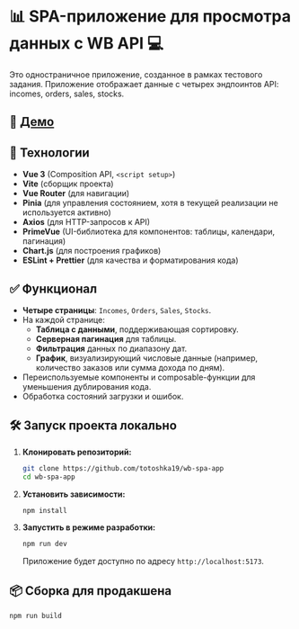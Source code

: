 # 📊 SPA-приложение для просмотра данных с WB API 💻

Это одностраничное приложение, созданное в рамках тестового задания. Приложение отображает данные с четырех эндпоинтов API: incomes, orders, sales, stocks.

## 🚀 **[Демо](https://wb-spa-a2cs6oucd-anna-kapitanovas-projects.vercel.app/)**

## 🧰 Технологии

-   **Vue 3** (Composition API, `<script setup>`)
-   **Vite** (сборщик проекта)
-   **Vue Router** (для навигации)
-   **Pinia** (для управления состоянием, хотя в текущей реализации не используется активно)
-   **Axios** (для HTTP-запросов к API)
-   **PrimeVue** (UI-библиотека для компонентов: таблицы, календари, пагинация)
-   **Chart.js** (для построения графиков)
-   **ESLint + Prettier** (для качества и форматирования кода)

## ✅ Функционал

-   **Четыре страницы**: `Incomes`, `Orders`, `Sales`, `Stocks`.
-   На каждой странице:
    -   **Таблица с данными**, поддерживающая сортировку.
    -   **Серверная пагинация** для таблицы.
    -   **Фильтрация** данных по диапазону дат.
    -   **График**, визуализирующий числовые данные (например, количество заказов или сумма дохода по дням).
-   Переиспользуемые компоненты и composable-функции для уменьшения дублирования кода.
-   Обработка состояний загрузки и ошибок.

## 🛠️ Запуск проекта локально

1.  **Клонировать репозиторий:**
    ```sh
    git clone https://github.com/totoshka19/wb-spa-app
    cd wb-spa-app
    ```

2.  **Установить зависимости:**
    ```sh
    npm install
    ```

3.  **Запустить в режиме разработки:**
    ```sh
    npm run dev
    ```
    Приложение будет доступно по адресу `http://localhost:5173`.

## 📦 Сборка для продакшена

```sh
npm run build
